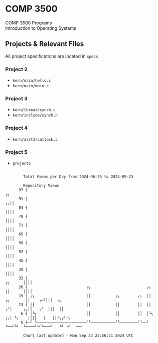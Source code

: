 # COMP 3500
COMP 3500 Programs  
Introduction to Operating Systems  
## Projects & Relevant Files
All project specifications are located in `specs`
### Project 2
- `kern/main/hello.c`
- `kern/main/main.c`
### Project 3
- `kern/thread/synch.c`
- `kern/include/synch.h`
### Project 4
- `kern/asst1/catlock.c`
### Project 5
- `project5`

```

        Total Views per Day from 2024-06-26 to 2024-09-23

        Repository Views
      97 ┼                                                                                ╭╮
      91 ┤                                                                              ╭╮││
      84 ┤                                                                              ││││
      78 ┤                                                                              ││││
      71 ┤                                                                              ││││
      65 ┤                                                                              ││││
      58 ┤                                                                              ││││
      52 ┤                                                                              ││││
      45 ┤                                                                              ││││
      39 ┤                                                                              ││││
      32 ┤                                                                      ╭╮      ││││
      26 ┤                          ╭╮                         ╭╮               ││      ││││
      19 ┤ ╭╮                       ││           ╭╮        ╭╮  ││      ╭╮       ││    ╭─╯│││  ╭╮
      13 ┤ ││                       ││           ││        ││  ││     ╭╯│     ╭╮││   ╭╯  │││  ││
       6 ┤ │╰╮                      ││           ││        ││  │╰╮  ╭╮│ ╰╮    ││││   │   ││╰╮╭╯╰╮
       0 ┼─╯ ╰──────────────────────╯╰───────────╯╰────────╯╰──╯ ╰──╯╰╯  ╰────╯╰╯╰───╯   ╰╯ ╰╯  ╰──

        Chart last updated - Mon Sep 23 23:56:51 2024 UTC
        
```

